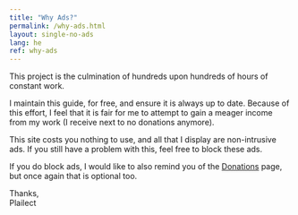 ```yaml
---
title: "Why Ads?"
permalink: /why-ads.html
layout: single-no-ads
lang: he
ref: why-ads
---
```


This project is the culmination of hundreds upon hundreds of hours of constant work.

I maintain this guide, for free, and ensure it is always up to date. Because of this effort, I feel that it is fair for me to attempt to gain a meager income from my work (I receive next to no donations anymore).

This site costs you nothing to use, and all that I display are non-intrusive ads. If you still have a problem with this, feel free to block these ads.

If you do block ads, I would like to also remind you of the [Donations](donations) page, but once again that is optional too.

Thanks,<br>
Plailect

